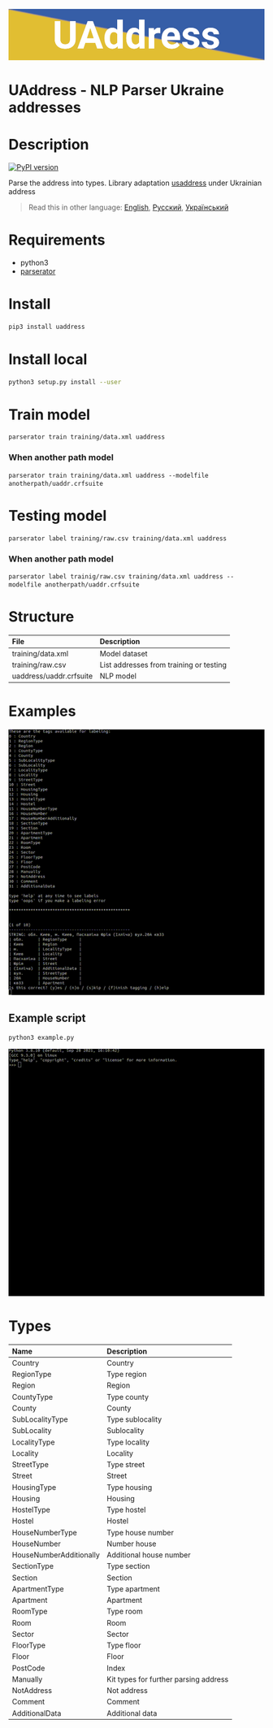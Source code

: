 ![header](doc/header.png)
# UAddress - NLP Parser Ukraine addresses

# Description
[![PyPI version](https://badge.fury.io/py/uaddress.svg)](https://badge.fury.io/py/uaddress)

Parse the address into types. Library adaptation [usaddress](https://github.com/datamade/usaddress) under Ukrainian address

> Read this in other language: [English](README.en.md), [Русский](README.md), [Український](README.ua.md)

# Requirements
* python3
* [parserator](https://github.com/martinjack/parserator)

# Install
```sh
pip3 install uaddress
```
# Install local
```sh
python3 setup.py install --user
```

# Train model
```shell
parserator train training/data.xml uaddress
```
### When another path model
```shell
parserator train training/data.xml uaddress --modelfile anotherpath/uaddr.crfsuite
```

# Testing model
```shell
parserator label training/raw.csv training/data.xml uaddress
```
### When another path model
```shell
parserator label trainig/raw.csv training/data.xml uaddress --modelfile anotherpath/uaddr.crfsuite
```

# Structure
| File                      | Description                                   |
| :-------------            | :-------------                                |
| training/data.xml         | Model dataset                                 |
| training/raw.csv          | List addresses from training or testing       |
| uaddress/uaddr.crfsuite   | NLP model                                     |

# Examples
![example1](doc/example1.gif)

## Example script
```sh 
python3 example.py
```
![example2](doc/example2.gif)

# Types
| Name                      | Description                                   |
| :-------------            | :-------------                                |
| Country                   | Country                                       |
| RegionType                | Type region                                   |
| Region                    | Region                                        |
| CountyType                | Type county                                   |
| County                    | County                                        |
| SubLocalityType           | Type sublocality                              |
| SubLocality               | Sublocality                                   |
| LocalityType              | Type locality                                 |
| Locality                  | Locality                                      |
| StreetType                | Type street                                   |
| Street                    | Street                                        |
| HousingType               | Type housing                                  |
| Housing                   | Housing                                       |
| HostelType                | Type hostel                                   |
| Hostel                    | Hostel                                        |
| HouseNumberType           | Type house number                             |
| HouseNumber               | Number house                                  |
| HouseNumberAdditionally   | Additional house number                       |
| SectionType               | Type section                                  |
| Section                   | Section                                       |
| ApartmentType             | Type apartment                                |
| Apartment                 | Apartment                                     |
| RoomType                  | Type room                                     |
| Room                      | Room                                          |
| Sector                    | Sector                                        |
| FloorType                 | Type floor                                    |
| Floor                     | Floor                                         |
| PostCode                  | Index                                         |
| Manually                  | Kit types for further parsing address         |
| NotAddress                | Not address                                   |
| Comment                   | Comment                                       |
| AdditionalData            | Additional data                               |